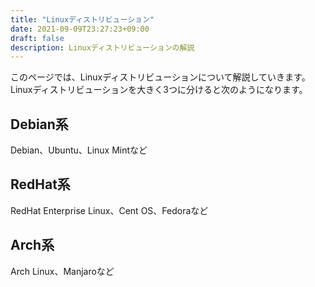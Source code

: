 ```yaml
---
title: "Linuxディストリビューション"
date: 2021-09-09T23:27:23+09:00
draft: false
description: Linuxディストリビューションの解説
---
```


このページでは、Linuxディストリビューションについて解説していきます。
Linuxディストリビューションを大きく3つに分けると次のようになります。

## Debian系
Debian、Ubuntu、Linux Mintなど

## RedHat系
RedHat Enterprise Linux、Cent OS、Fedoraなど

## Arch系
Arch Linux、Manjaroなど